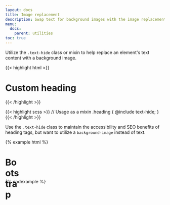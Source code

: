 ```yaml
---
layout: docs
title: Image replacement
description: Swap text for background images with the image replacement class.
menu:
  docs:
    parent: utilities
toc: true
---
```


Utilize the `.text-hide` class or mixin to help replace an element's text content with a background image.

{{< highlight html >}}
<h1 class="text-hide">Custom heading</h1>
{{< /highlight >}}

{{< highlight scss >}}
// Usage as a mixin
.heading {
  @include text-hide;
}
{{< /highlight >}}

Use the `.text-hide` class to maintain the accessibility and SEO benefits of heading tags, but want to utilize a `background-image` instead of text.

{% example html %}
<h1 class="text-hide" style="background-image: url('/assets/brand/bootstrap-solid.svg'); width: 50px; height: 50px;">Bootstrap</h1>
{% endexample %}
